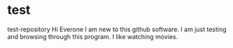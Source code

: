 # test
test-repository
Hi Everone
I am new to this github software. I am just testing and browsing through 
this program. I like watching movies.
